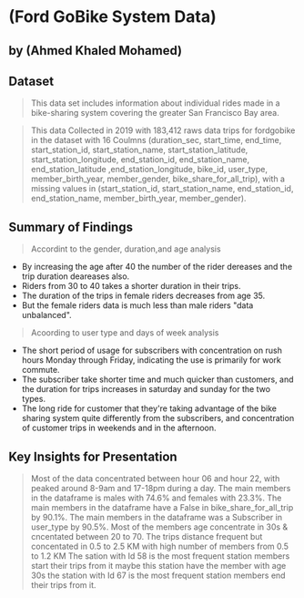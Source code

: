 # (Ford GoBike System Data)
## by (Ahmed Khaled Mohamed)


## Dataset

> This data set includes information about individual rides made in a bike-sharing system covering the greater San Francisco Bay area.

> This data Collected in 2019 with 183,412 raws data trips for fordgobike in the dataset with 16 Coulmns (duration_sec, start_time, end_time, start_station_id, start_station_name, start_station_latitude, start_station_longitude, end_station_id, end_station_name, end_station_latitude ,end_station_longitude, bike_id, user_type, member_birth_year, member_gender, bike_share_for_all_trip), with a missing values in (start_station_id, start_station_name, end_station_id, end_station_name, member_birth_year, member_gender).


## Summary of Findings

> Accordint to the gender, duration,and age analysis
- By increasing the age after 40 the number of the rider dereases and the trip duration deareases also.
- Riders from 30 to 40 takes a shorter duration in their trips.
- The duration of the trips in female riders decreases from age 35.
- But the female riders data is much less than male riders "data unbalanced".

> Acoording to user type and days of week analysis
- The short period of usage for subscribers with concentration on rush hours Monday through Friday, indicating the use is primarily for work commute. 
- The subscriber take shorter time and much quicker than customers, and the duration for trips increases in saturday and sunday for the two types.
- The long ride for customer that they're taking advantage of the bike sharing system quite differently from the subscribers, and concentration of customer trips in weekends and in the afternoon.

## Key Insights for Presentation

> Most of the data concentrated between hour 06 and hour 22, with peaked around 8-9am and 17-18pm during a day.
> The main members in the dataframe is males with 74.6% and females with 23.3%.
> The main members in the dataframe have a False in bike_share_for_all_trip by 90.1%.
> The main members in the dataframe was a Subscriber in user_type by 90.5%.
> Most of the members age concentrate in 30s & cncentated between 20 to 70.
> The trips distance frequent but concentated in 0.5 to 2.5 KM with high number of members from 0.5 to 1.2 KM
> The sation with Id 58 is the most frequent station members start their trips from it maybe this station have the member with age 30s
> the station with Id 67 is the most frequent station members end their trips from it.